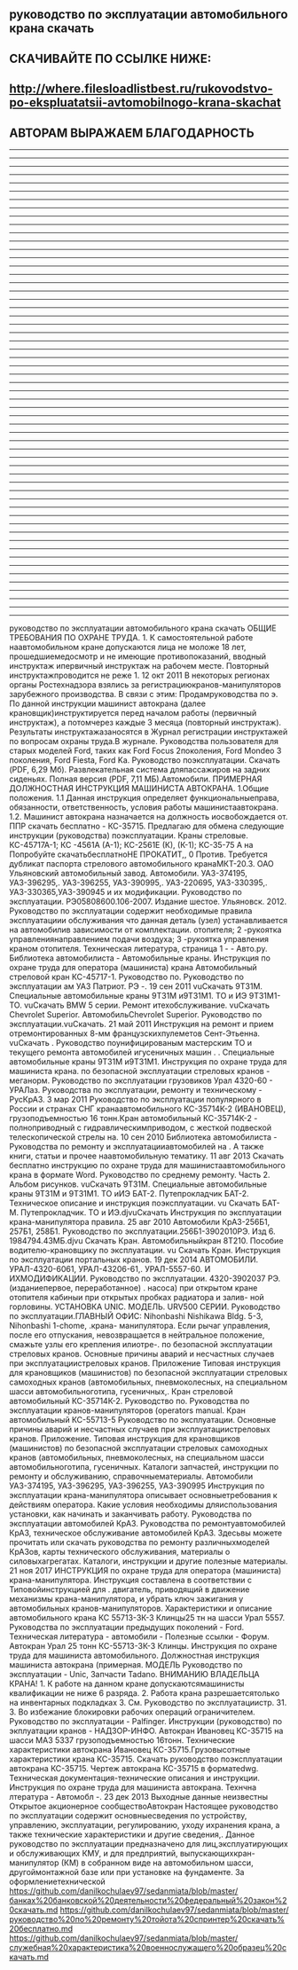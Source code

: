 руководство по эксплуатации автомобильного крана скачать
--------------------------------------------------
СКАЧИВАЙТЕ ПО ССЫЛКЕ НИЖЕ:
--------------------------------------------------
http://where.filesloadlistbest.ru/rukovodstvo-po-ekspluatatsii-avtomobilnogo-krana-skachat
--------------------------------------------------
АВТОРАМ ВЫРАЖАЕМ БЛАГОДАРНОСТЬ
--------------------------------------------------
--------------------------------------------------
--------------------------------------------------
--------------------------------------------------
--------------------------------------------------
--------------------------------------------------
--------------------------------------------------
--------------------------------------------------
--------------------------------------------------
--------------------------------------------------
--------------------------------------------------
--------------------------------------------------
--------------------------------------------------
--------------------------------------------------
--------------------------------------------------
--------------------------------------------------
--------------------------------------------------
--------------------------------------------------
--------------------------------------------------
--------------------------------------------------
--------------------------------------------------
--------------------------------------------------
--------------------------------------------------
--------------------------------------------------
--------------------------------------------------
--------------------------------------------------
--------------------------------------------------
--------------------------------------------------
--------------------------------------------------
--------------------------------------------------
--------------------------------------------------
--------------------------------------------------
--------------------------------------------------
--------------------------------------------------
--------------------------------------------------
--------------------------------------------------
--------------------------------------------------
--------------------------------------------------
--------------------------------------------------
--------------------------------------------------
--------------------------------------------------
--------------------------------------------------
--------------------------------------------------
--------------------------------------------------
--------------------------------------------------
--------------------------------------------------
--------------------------------------------------
--------------------------------------------------
--------------------------------------------------
--------------------------------------------------
--------------------------------------------------
--------------------------------------------------
--------------------------------------------------
--------------------------------------------------
--------------------------------------------------
--------------------------------------------------
--------------------------------------------------
--------------------------------------------------
руководство по эксплуатации автомобильного крана скачать ОБЩИЕ ТРЕБОВАНИЯ ПО ОХРАНЕ ТРУДА. 1. К самостоятельной работе наавтомобильном кране допускаются лица не моложе 18 лет, прошедшиемедосмотр и не имеющие противопоказаний, вводный инструктаж ипервичный инструктаж на рабочем месте. Повторный инструктажпроводится не реже 1. 12 окт 2011  В некоторых регионах органы Ростехнадзора взялись за регистрациюкранов-манипуляторов зарубежного производства. В связи с этим: Продамруководства по э. По данной инструкции машинист автокрана (далее крановщик)инструктируется перед началом работы (первичный инструктаж), а потомчерез каждые 3 месяца (повторный инструктаж). Результаты инструктажазаносятся в Журнал регистрации инструктажей по вопросам охраны труда.В журнале. Руководства пользователя для старых моделей Ford, таких как Ford Focus 2поколения, Ford Mondeo 3 поколения, Ford Fiesta, Ford Ka.  Руководство поэксплуатации. Скачать (PDF, 6,29 Мб). Развлекательная система дляпассажиров на задних сиденьях.  Полная версия (PDF, 7,11 МБ).Автомобили. ПРИМЕРНАЯ ДОЛЖНОСТНАЯ ИНСТРУКЦИЯ МАШИНИСТА АВТОКРАНА. 1.Общие положения. 1.1 Данная инструкция определяет функциональныеправа, обязанности, ответственность, условия работы машинистаавтокрана. 1.2. Машинист автокрана назначается на должность иосвобождается от. ППР скачать бесплатно - КС-35715. Предлагаю для обмена следующие инструкции (руководства) поэксплуатации. Краны стреловые. КС-45717А-1; КС -4561А (А-1); КС-2561Е (К), (К-1); КС-35-75 А на  Попробуйте скачатьбесплатноНЕ ПРОКАТИТ,, 0 Против. Требуется дубликат паспорта стрелового автомобильного кранаМКТ-20.3. ОАО Ульяновский автомобильный завод. Автомобили. УАЗ-374195, УАЗ-396295,. УАЗ-396255, УАЗ-390995,. УАЗ-220695, УАЗ-330395,. УАЗ-330365,УАЗ-390945 и их модификации. Руководство по эксплуатации. РЭ05808600.106-2007. Издание шестое. Ульяновск. 2012. Руководство по эксплуатации содержит необходимые правила эксплуатациии обслуживания  что данная деталь (узел) устанавливается на автомобилив зависимости от комплектации.  отопителя; 2 -рукоятка управлениянаправлением подачи воздуха; 3 -рукоятка управления краном отопителя. Техническая литература, страница 1 -  - Авто.ру. Библиотека автомобилиста - Автомобильные краны. Инструкция по охране труда для оператора (машиниста) крана
Автомобильный стреловой кран КС-45717-1. Руководство по. Руководство по эксплуатации ам УАЗ Патриот. РЭ  -. 19 сен 2011  vuСкачать 9Т31М. Специальные автомобильные краны 9Т31М и9Т31М1. ТО и ИЭ 9Т31М1-ТО. vuСкачать BMW 5 серии. Ремонт итехобслуживание. vuСкачать Chevrolet Superior. АвтомобильChevrolet Superior. Руководство по эксплуатации.vuСкачать. 21 май 2011  Инструкция на ремонт и прием отремонтированных 8-мм французскихпулеметов Сент-Этьенна. vuСкачать . Руководство поунифицированым мастерским ТО и текущего ремонта автомобилей игусеничных машин . . Специальные автомобильные краны 9Т31М и9Т31М1. Инструкция по охране труда для машиниста крана. по безопасной эксплуатации стреловых кранов - меганорм. Руководство по эксплуатации грузовиков Урал 4320-60  - УРАЛаз. Руководства по эксплуатации, ремонту и техническому  - РусКрАЗ. 3 мар 2011  Руководство по эксплуатации популярного в России и странах СНГ кранаавтомобильного КС-35714К-2 (ИВАНОВЕЦ), грузоподъемностью 16 тонн.Кран автомобильный КС-35714К-2 - полноприводный с гидравлическимприводом, с жесткой подвеской телескопической стрелы на. 10 сен 2010  Библиотека автомобилиста - Руководства по ремонту и эксплуатацииавтомобилей на . А также книги, статьи и прочее наавтомобильную тематику. 11 авг 2013  Скачать бесплатно инструкцию по охране труда для машинистаавтомобильного крана в формате Word. Руководство по среднему ремонту. Часть 2. Альбом рисунков. vuСкачать 9Т31М. Специальные автомобильные краны 9Т31М и 9Т31М1. ТО иИЭ  БАТ-2. Путепрокладчик БАТ-2. Техническое описание и инструкция поэксплуатации. vu Скачать БАТ-М. Путепрокладчик. ТО и ИЭ.djvuСкачать
Инструкция по эксплуатации крана-манипулятора  правила. 25 авг 2010  Автомобили КрАЗ-256Б1, 257Б1, 258Б1. Руководство по эксплуатации.256Б1-3902010РЭ. Изд 6. 1984794.43МБ.djvu Скачать Кран. Автомобильныйкран 8Т210. Пособие водителю-крановщику по эксплуатации. vu Скачать Кран. Инструкция по эксплуатации портальных кранов. 19 дек 2014  АВТОМОБИЛИ. УРАЛ-4320-6061, УРАЛ-43206-61,. УРАЛ-5557-60. И ИХМОДИФИКАЦИИ. Руководство по эксплуатации. 4320-3902037 РЭ. (изданиепервое, переработанное) . насоса) при открытом кране отопителя кабиныи при открытых пробках радиатора и залив- ной горловины. УСТАНОВКА UNIC. МОДЕЛЬ. URV500 СЕРИИ. Руководство по эксплуатации.ГЛАВНЫЙ ОФИС: Nihonbashi Nishikawa Bldg. 5-3, Nihonbashi 1-chome, .крана- манипулятора. Если рычаг управления, после его отпускания, невозвращается в нейтральное положение, смажьте узлы его крепления илиотре-. по безопасной эксплуатации стреловых кранов. Основные причины аварий и несчастных случаев при эксплуатациистреловых кранов. Приложение Типовая инструкция для крановщиков (машинистов) по безопасной эксплуатации стреловых самоходных кранов (автомобильных, пневмоколесных, на специальном шасси автомобильноготипа, гусеничных,. Кран стреловой автомобильный КС-35714К-2. Руководство по. Руководства по эксплуатации кранов-манипуляторов (operators manual. Кран автомобильный КС-55713-5 Руководство по эксплуатации. Основные причины аварий и несчастных случаев при эксплуатациистреловых кранов. Приложение. Типовая инструкция для крановщиков (машинистов) по безопасной эксплуатации стреловых самоходных кранов (автомобильных, пневмоколесных, на специальном шасси автомобильноготипа, гусеничных. Каталоги запчастей, инструкции по ремонту и обслуживанию, справочныематериалы. Автомобили УАЗ-374195, УАЗ-396295, УАЗ-396255, УАЗ-390995
Инструкция по эксплуатации крана-манипулятора описывает основныетребования к действиям оператора. Какие условия необходимы дляиспользования установки, как начинать и заканчивать работу. Руководства по эксплуатации автомобилей КрАЗ. Руководства по ремонтуавтомобилей КрАЗ, техническое обслуживание автомобилей КрАЗ.  Здесьвы можете прочитать или скачать руководства по ремонту различныхмоделей КрАЗов, карты технического обслуживания, материалы о силовыхагрегатах. Каталоги, инструкции и другие полезные материалы. 21 ноя 2017  ИНСТРУКЦИЯ по охране труда для оператора (машиниста) крана-манипулятора. Инструкция составлена в соответствии с Типовойинструкцией для . двигатель, приводящий в движение механизмы крана-манипулятора, и убрать ключ зажигания у автомобильных кранов-манипуляторов. Характеристики и описание автомобильного крана КС 55713-3К-3 Клинцы25 тн на шасси Урал 5557. Руководства по эксплуатации предыдущих поколений - Ford. Техническая литература - автомобили - Полезные ссылки - Форум. Автокран Урал 25 тонн КС-55713-3К-3 Клинцы. Инструкция по охране труда для машиниста автомобильного. Должностная инструкция машиниста автокрана (примерная. МОДЕЛЬ Руководство по эксплуатации - Unic, Запчасти Tadano. ВНИМАНИЮ ВЛАДЕЛЬЦА КРАНА! 1. К работе на данном кране допускаютсямашинисты квалификации не ниже 6 разряда. 2. Работа крана разрешаетсятолько на инвентарных подкладках 3. См. Руководство по эксплуатациистр. 31. 3. Во избежание блокировки рабочих операций ограничителем.
Руководство по эксплуатации - Palfinger. Инструкции (руководство) по экплуатации кранов - НАДЗОР-ИНФО. Автокран Ивановец КС-35715 на шасси МАЗ 5337 грузоподъемностью 16тонн. Технические характеристики автокрана Ивановец КС-35715.Грузовысотные характеристики крана КС-35715. Скачать руководство поэксплуатации автокрана КС-35715. Чертеж автокрана КС-35715 в форматеdwg. Техническая документация-технические описания и инструкции. Инструкция по охране труда для машиниста автокрана. Технчна лтература - Автомобл -. 23 дек 2013  Выходные данные неизвестны Открытое акционерное сообществоАвтокран Настоящее руководство по эксплуатации содержит основныесведения по устройству, управлению, эксплуатации, регулированию, уходу ихранения крана, а также технические характеристики и другие сведения,. Данное руководство по эксплуатации предназначено для лиц,эксплуатирующих и обслуживающих КМУ, и для предприятий, выпускающихкран-манипулятор (КМ) в собранном виде на автомобильном шасси, другоймонтажной базе или при установке на фундаменте. За оформлениетехнической
https://github.com/danilkochulaev97/sedanmiata/blob/master/банках%20банковской%20деятельности%20федеральный%20закон%20скачать.md
https://github.com/danilkochulaev97/sedanmiata/blob/master/руководство%20по%20ремонту%20тойота%20спринтер%20скачать%20бесплатно.md
https://github.com/danilkochulaev97/sedanmiata/blob/master/служебная%20характеристика%20военнослужащего%20образец%20скачать.md